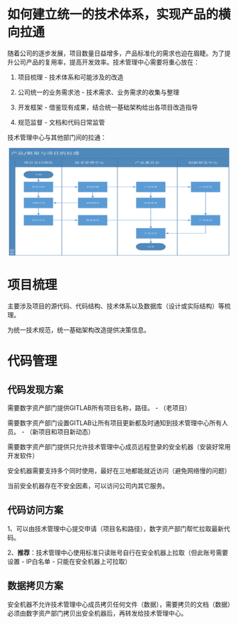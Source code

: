 # 如何建立统一的技术体系，实现产品的横向拉通



随着公司的逐步发展，项目数量日益增多，产品标准化的需求也迫在眉睫。为了提升公司产品的复用率，提高开发效率。技术管理中心需要将重心放在：

1. 项目梳理 - 技术体系和可能涉及的改造

2. 公司统一的业务需求池 - 技术需求、业务需求的收集与整理

3. 开发框架 - 借鉴现有成果，结合统一基础架构给出各项目改造指导

4. 规范监督 - 文档和代码日常监管



技术管理中心与其他部门间的拉通：

![image-20210208152250356](images/image-20210208152250356.png)



# 项目梳理

主要涉及项目的源代码、代码结构、技术体系以及数据库（设计或实际结构）等梳理。

为统一技术规范，统一基础架构改造提供决策信息。



# 代码管理

## 代码发现方案

需要数字资产部门提供GITLAB所有项目名称，路径。 - （老项目）

需要数字资产部门设置GITLAB让所有项目更新都及时通知到技术管理中心所有人员。 - （新项目和项目新动态）

需要数字资产部门提供只允许技术管理中心成员远程登录的安全机器（安装好常用开发软件）

安全机器需要支持多个同时使用，最好在三地都能就近访问（避免网络慢的问题）

当前安全机器存在不安全因素，可以访问公司内其它服务。

## 代码访问方案

1、可以由技术管理中心提交申请（项目名和路径），数字资产部门帮忙拉取最新代码。

2、**推荐**：技术管理中心使用标准只读账号自行在安全机器上拉取（但此账号需要设置 - IP白名单 - 只能在安全机器上可拉取）

## 数据拷贝方案

安全机器不允许技术管理中心成员拷贝任何文件（数据），需要拷贝的文档（数据）必须由数字资产部门拷贝出安全机器后，再转发给技术管理中心。
